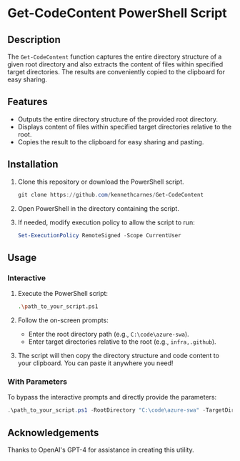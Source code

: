 # Get-CodeContent PowerShell Script
## Description

The `Get-CodeContent` function captures the entire directory structure of a given root directory and also extracts the content of files within specified target directories. The results are conveniently copied to the clipboard for easy sharing.

## Features

- Outputs the entire directory structure of the provided root directory.
- Displays content of files within specified target directories relative to the root.
- Copies the result to the clipboard for easy sharing and pasting.

## Installation

1. Clone this repository or download the PowerShell script.
   ```powershell
   git clone https://github.com/kennethcarnes/Get-CodeContent
   ```

2. Open PowerShell in the directory containing the script.

3. If needed, modify execution policy to allow the script to run:
   ```powershell
   Set-ExecutionPolicy RemoteSigned -Scope CurrentUser
   ```

## Usage

### Interactive

1. Execute the PowerShell script:
   ```bash
   .\path_to_your_script.ps1
   ```

2. Follow the on-screen prompts:
   - Enter the root directory path (e.g., `C:\code\azure-swa`).
   - Enter target directories relative to the root (e.g., `infra,.github`).

3. The script will then copy the directory structure and code content to your clipboard. You can paste it anywhere you need!

### With Parameters

To bypass the interactive prompts and directly provide the parameters:

```powershell
.\path_to_your_script.ps1 -RootDirectory "C:\code\azure-swa" -TargetDirectories @("infra", ".github")
```

## Acknowledgements

Thanks to OpenAI's GPT-4 for assistance in creating this utility.

